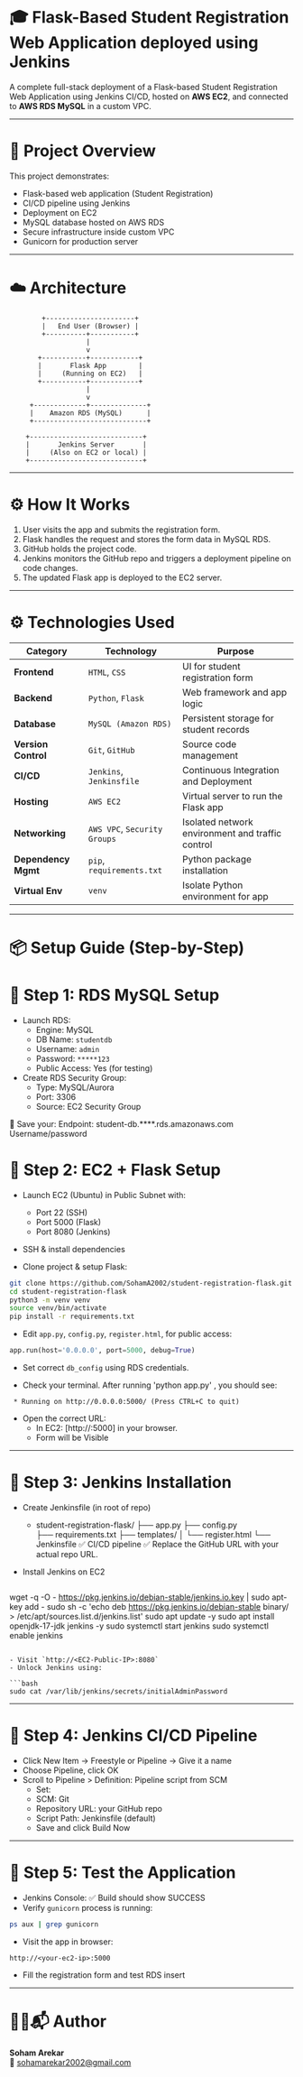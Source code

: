 
# 🎓 Flask-Based Student Registration Web Application deployed using Jenkins

A complete full-stack deployment of a Flask-based Student Registration Web Application using Jenkins CI/CD, hosted on **AWS EC2**, and connected to **AWS RDS MySQL** in a custom VPC.

---

# 🚀 Project Overview

This project demonstrates:

- Flask-based web application (Student Registration)
- CI/CD pipeline using Jenkins
- Deployment on EC2
- MySQL database hosted on AWS RDS
- Secure infrastructure inside custom VPC
- Gunicorn for production server

---

# ☁️ Architecture

            +----------------------+
            |   End User (Browser) |
            +----------+-----------+
                       |
                       v
           +-----------+------------+
           |       Flask App        |
           |     (Running on EC2)   |
           +-----------+------------+
                       |
                       v
         +-------------+--------------+
         |    Amazon RDS (MySQL)      |
         +----------------------------+

        +----------------------------+
        |       Jenkins Server       |
        |     (Also on EC2 or local) |
        +----------------------------+
---

# ⚙️ How It Works

1. User visits the app and submits the registration form.
2. Flask handles the request and stores the form data in MySQL RDS.
3. GitHub holds the project code.
4. Jenkins monitors the GitHub repo and triggers a deployment pipeline on code changes.
5. The updated Flask app is deployed to the EC2 server.

---

# ⚙️ Technologies Used

| Category            | Technology                   | Purpose                                          |
| ------------------- | ---------------------------- | ------------------------------------------------ |
| **Frontend**        | `HTML`, `CSS`                | UI for student registration form                 |
| **Backend**         | `Python`, `Flask`            | Web framework and app logic                      |
| **Database**        | `MySQL (Amazon RDS)`         | Persistent storage for student records           |
| **Version Control** | `Git`, `GitHub`              | Source code management                           |
| **CI/CD**           | `Jenkins`, `Jenkinsfile`     | Continuous Integration and Deployment            |
| **Hosting**         | `AWS EC2`                    | Virtual server to run the Flask app              |
| **Networking**      | `AWS VPC`, `Security Groups` | Isolated network environment and traffic control |
| **Dependency Mgmt** | `pip`, `requirements.txt`    | Python package installation                      |
| **Virtual Env**     | `venv`                       | Isolate Python environment for app               |

---

# 📦 Setup Guide (Step-by-Step)

# 🔹 Step 1: RDS MySQL Setup

- Launch RDS:
  - Engine: MySQL
  - DB Name: `studentdb`
  - Username: `admin`
  - Password: `*****123`
  - Public Access: Yes (for testing)
- Create RDS Security Group:
  - Type: MySQL/Aurora
  - Port: 3306
  - Source: EC2 Security Group

📌 Save your:
Endpoint: student-db.****.rds.amazonaws.com
Username/password

# 🔹 Step 2: EC2 + Flask Setup
- Launch EC2 (Ubuntu) in Public Subnet with:
  - Port 22 (SSH)
  - Port 5000 (Flask)
  - Port 8080 (Jenkins)
- SSH & install dependencies
  
- Clone project & setup Flask:
  
```bash
git clone https://github.com/SohamA2002/student-registration-flask.git
cd student-registration-flask
python3 -m venv venv
source venv/bin/activate
pip install -r requirements.txt
```

- Edit `app.py`, `config.py`, `register.html`, for public access:

```python
app.run(host='0.0.0.0', port=5000, debug=True)
```

- Set correct `db_config` using RDS credentials.

- Check your terminal. After running 'python app.py' , you should see:

```
 * Running on http://0.0.0.0:5000/ (Press CTRL+C to quit)
```

- Open the correct URL:
  - In EC2: [http://<your-ec2-public-ip>:5000] in your browser.
  - Form will be Visible

---

# 🔹 Step 3: Jenkins Installation 

- Create Jenkinsfile (in root of repo)
  - student-registration-flask/
    ├── app.py
    ├── config.py        
    ├── requirements.txt 
    ├── templates/
    │   └── register.html
    └── Jenkinsfile ✅ CI/CD pipeline
  ✅ Replace the GitHub URL with your actual repo URL.

- Install Jenkins on EC2
  ```bash
wget -q -O - https://pkg.jenkins.io/debian-stable/jenkins.io.key | sudo apt-key add -
sudo sh -c 'echo deb https://pkg.jenkins.io/debian-stable binary/ > /etc/apt/sources.list.d/jenkins.list'
sudo apt update -y
sudo apt install openjdk-17-jdk jenkins -y
sudo systemctl start jenkins
sudo systemctl enable jenkins
```

- Visit `http://<EC2-Public-IP>:8080`  
- Unlock Jenkins using:

```bash
sudo cat /var/lib/jenkins/secrets/initialAdminPassword
```

---

# 🔹 Step 4: Jenkins CI/CD Pipeline

 - Click New Item → Freestyle or Pipeline → Give it a name
 - Choose Pipeline, click OK
 - Scroll to Pipeline > Definition: Pipeline script from SCM
   - Set:
   - SCM: Git
   - Repository URL: your GitHub repo
   - Script Path: Jenkinsfile (default)
   - Save and click Build Now

---
     
# 🔹 Step 5: Test the Application

- Jenkins Console: ✅ Build should show SUCCESS  
- Verify `gunicorn` process is running:

```bash
ps aux | grep gunicorn
```

- Visit the app in browser:

```
http://<your-ec2-ip>:5000
```

- Fill the registration form and test RDS insert

---

# 🙋‍♀📬 Author

**Soham Arekar**  
📧 sohamarekar2002@gmail.com




















